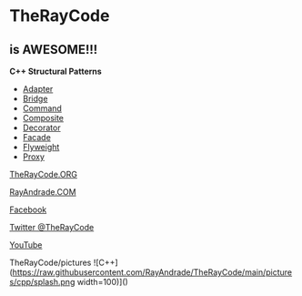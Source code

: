 # TheRayCode
## is AWESOME!!!

**C++ Structural Patterns**

 * [Adapter](https://github.com/RayAndrade/TheRayCode/tree/main/CPP/Structural/Adapter/README.md)
 * [Bridge](https://github.com/RayAndrade/TheRayCode/tree/main/CPP/Structural/Bridge/README.md)
 * [Command](https://github.com/RayAndrade/TheRayCode/tree/main/CPP/Structural/Command/README.md)
 * [Composite](https://github.com/RayAndrade/TheRayCode/tree/main/CPP/Structural/Composite/README.md)
 * [Decorator](https://github.com/RayAndrade/TheRayCode/tree/main/CPP/Structural/Decorator/README.md)
 * [Facade](https://github.com/RayAndrade/TheRayCode/tree/main/CPP/Structural/Facade/README.md)
 * [Flyweight](https://github.com/RayAndrade/TheRayCode/tree/main/CPP/Structural/Flyweight/README.md) 
 * [Proxy](https://github.com/RayAndrade/TheRayCode/tree/main/CPP/Structural/Proxy/README.md)

[TheRayCode.ORG](https://www.TheRayCode.org)

[RayAndrade.COM](https://www.RayAndrade.com)


[Facebook](https://www.facebook.com/TheRayCode/)

[Twitter @TheRayCode](https://www.twitter.com/TheRayCode/)

[YouTube](https://www.youtube.com/AndradeRay/)


TheRayCode/pictures
![C++](https://raw.githubusercontent.com/RayAndrade/TheRayCode/main/pictures/cpp/splash.png width=100)]()

